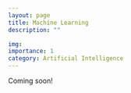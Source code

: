 ```yaml
---
layout: page
title: Machine Learning
description: ""

img:
importance: 1
category: Artificial Intelligence
---
```


Coming soon!